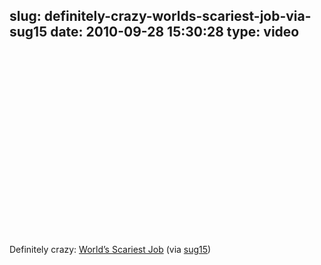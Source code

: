 slug: definitely-crazy-worlds-scariest-job-via-sug15
date: 2010-09-28 15:30:28
type: video
---

<object width="480" height="295"><param name="movie" value="http://www.youtube.com/v/uhtgsAXmz7U?fs=1"></param><param name="allowFullScreen" value="true"></param><param name="allowscriptaccess" value="always"></param><embed src="http://www.youtube.com/v/uhtgsAXmz7U?fs=1" type="application/x-shockwave-flash" width="480" height="295" allowscriptaccess="always" allowfullscreen="true"></embed></object>

Definitely crazy: [World’s Scariest Job](http://www.youtube.com/watch?v=uhtgsAXmz7U&feature=player_embedded) (via [sug15](http://youtube.com/user/sug15))
